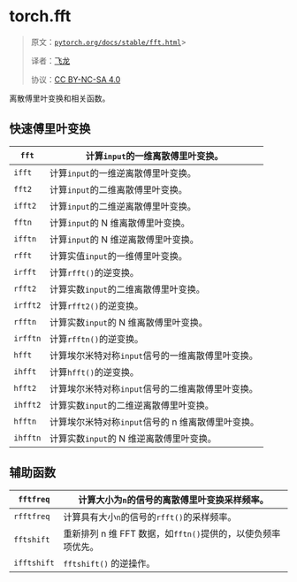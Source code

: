 # torch.fft

> 原文：[`pytorch.org/docs/stable/fft.html`](https://pytorch.org/docs/stable/fft.html)> 
>
> 译者：[飞龙](https://github.com/wizardforcel)
>
> 协议：[CC BY-NC-SA 4.0](http://creativecommons.org/licenses/by-nc-sa/4.0/)


离散傅里叶变换和相关函数。

## 快速傅里叶变换

| `fft` | 计算`input`的一维离散傅里叶变换。 |
| --- | --- |
| `ifft` | 计算`input`的一维逆离散傅里叶变换。 |
| `fft2` | 计算`input`的二维离散傅里叶变换。 |
| `ifft2` | 计算`input`的二维逆离散傅里叶变换。 |
| `fftn` | 计算`input`的 N 维离散傅里叶变换。 |
| `ifftn` | 计算`input`的 N 维逆离散傅里叶变换。 |
| `rfft` | 计算实值`input`的一维傅里叶变换。 |
| `irfft` | 计算`rfft()`的逆变换。 |
| `rfft2` | 计算实数`input`的二维离散傅里叶变换。 |
| `irfft2` | 计算`rfft2()`的逆变换。 |
| `rfftn` | 计算实数`input`的 N 维离散傅里叶变换。 |
| `irfftn` | 计算`rfftn()`的逆变换。 |
| `hfft` | 计算埃尔米特对称`input`信号的一维离散傅里叶变换。 |
| `ihfft` | 计算`hfft()`的逆变换。 |
| `hfft2` | 计算埃尔米特对称`input`信号的二维离散傅里叶变换。 |
| `ihfft2` | 计算实数`input`的二维逆离散傅里叶变换。 |
| `hfftn` | 计算埃尔米特对称`input`信号的 n 维离散傅里叶变换。 |
| `ihfftn` | 计算实数`input`的 N 维逆离散傅里叶变换。 |

## 辅助函数

| `fftfreq` | 计算大小为`n`的信号的离散傅里叶变换采样频率。 |
| --- | --- |
| `rfftfreq` | 计算具有大小`n`的信号的`rfft()`的采样频率。 |
| `fftshift` | 重新排列 n 维 FFT 数据，如`fftn()`提供的，以使负频率项优先。 |
| `ifftshift` | `fftshift()` 的逆操作。 |
